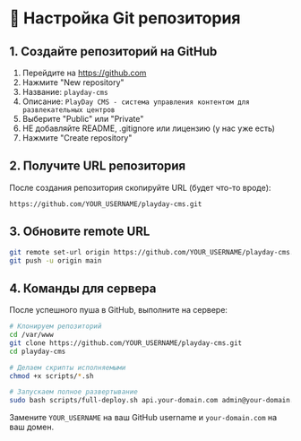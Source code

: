 # 🚀 Настройка Git репозитория

## 1. Создайте репозиторий на GitHub

1. Перейдите на https://github.com
2. Нажмите "New repository"
3. Название: `playday-cms`
4. Описание: `PlayDay CMS - система управления контентом для развлекательных центров`
5. Выберите "Public" или "Private"
6. НЕ добавляйте README, .gitignore или лицензию (у нас уже есть)
7. Нажмите "Create repository"

## 2. Получите URL репозитория

После создания репозитория скопируйте URL (будет что-то вроде):
```
https://github.com/YOUR_USERNAME/playday-cms.git
```

## 3. Обновите remote URL

```bash
git remote set-url origin https://github.com/YOUR_USERNAME/playday-cms.git
git push -u origin main
```

## 4. Команды для сервера

После успешного пуша в GitHub, выполните на сервере:

```bash
# Клонируем репозиторий
cd /var/www
git clone https://github.com/YOUR_USERNAME/playday-cms.git
cd playday-cms

# Делаем скрипты исполняемыми
chmod +x scripts/*.sh

# Запускаем полное развертывание
sudo bash scripts/full-deploy.sh api.your-domain.com admin@your-domain.com
```

Замените `YOUR_USERNAME` на ваш GitHub username и `your-domain.com` на ваш домен.
